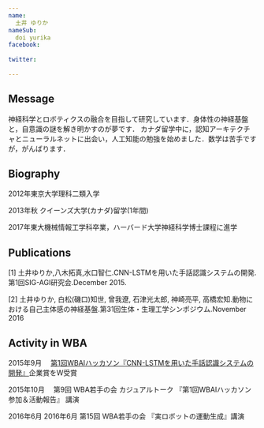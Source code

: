 ```yaml
---
name:
  土井 ゆりか
nameSub:
  doi yurika
facebook:
 
twitter:
  
---
```



## Message
神経科学とロボティクスの融合を目指して研究しています．身体性の神経基盤と，自意識の謎を解き明かすのが夢です．
カナダ留学中に，認知アーキテクチャとニューラルネットに出会い，人工知能の勉強を始めました．数学は苦手ですが，がんばります．


## Biography

2012年東京大学理科二類入学

2013年秋 クイーンズ大学(カナダ)留学(1年間)

2017年東大機械情報工学科卒業，ハーバード大学神経科学博士課程に進学


## Publications

[1] 土井ゆりか,八木拓真,水口智仁.CNN-LSTMを用いた手話認識システムの開発.第1回SIG-AGI研究会.December 2015.

[2] 土井ゆりか, 白松(磯口)知世, 曾我遼, 石津光太郎, 神崎亮平, 高橋宏知.動物における自己主体感の神経基盤.第31回生体・生理工学シンポジウム.November 2016


## Activity in WBA

2015年9月　 [第1回WBAIハッカソン『CNN-LSTMを用いた手話認識システムの開発』](http://wbawakate.jp/posts/events/%E7%AC%AC1%E5%9B%9Ewbai%E3%83%8F%E3%83%83%E3%82%AB%E3%82%BD%E3%83%B3%E6%B4%BB%E5%8B%95%E5%A0%B1%E5%91%8A/)企業賞をW受賞

2015年10月　 第9回 WBA若手の会  カジュアルトーク 『第1回WBAIハッカソン 参加＆活動報告』 講演

2016年6月 2016年6月 第15回 WBA若手の会 『実ロボットの運動生成』講演
